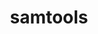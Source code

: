 ---
title: "samtools"
layout: cache
categories: [package, develop]
meta: {"versions": ["1.16.1"], "compilers": ["gcc@=7.3.1"], "oss": ["amzn2"], "platforms": ["linux"], "targets": ["aarch64", "neoverse_n1", "x86_64_v3"], "stacks": ["aws-isc", "aws-isc-aarch64", "root"], "num_specs": 9, "num_specs_by_stack": {"aws-isc-aarch64": 6, "root": 9, "aws-isc": 3}}
spec_details: [{"hash": "btmektvhbcsmr7swuxpnti5wp3xn7iox", "compiler": "gcc@=7.3.1", "versions": ["1.16.1"], "os": "amzn2", "platform": "linux", "target": "aarch64", "variants": ["build_system=generic"], "stacks": ["aws-isc-aarch64", "root"], "size": "-", "tarball": "https://binaries.spack.io/develop/build_cache/linux-amzn2-aarch64/gcc-7.3.1/samtools-1.16.1/linux-amzn2-aarch64-gcc-7.3.1-samtools-1.16.1-btmektvhbcsmr7swuxpnti5wp3xn7iox.spack"}, {"hash": "p6d3dnscm6h6vhla4574qdoylezuwrcn", "compiler": "gcc@=7.3.1", "versions": ["1.16.1"], "os": "amzn2", "platform": "linux", "target": "aarch64", "variants": ["build_system=generic"], "stacks": ["aws-isc-aarch64", "root"], "size": "-", "tarball": "https://binaries.spack.io/develop/build_cache/linux-amzn2-aarch64/gcc-7.3.1/samtools-1.16.1/linux-amzn2-aarch64-gcc-7.3.1-samtools-1.16.1-p6d3dnscm6h6vhla4574qdoylezuwrcn.spack"}, {"hash": "2udk7eeozqqc2ulozn7t6g4aq6mzfebu", "compiler": "gcc@=7.3.1", "versions": ["1.16.1"], "os": "amzn2", "platform": "linux", "target": "aarch64", "variants": ["build_system=generic"], "stacks": ["aws-isc-aarch64", "root"], "size": "-", "tarball": "https://binaries.spack.io/develop/build_cache/linux-amzn2-aarch64/gcc-7.3.1/samtools-1.16.1/linux-amzn2-aarch64-gcc-7.3.1-samtools-1.16.1-2udk7eeozqqc2ulozn7t6g4aq6mzfebu.spack"}, {"hash": "oded5br2b54e4giefp5xyikzpyyogx2w", "compiler": "gcc@=7.3.1", "versions": ["1.16.1"], "os": "amzn2", "platform": "linux", "target": "neoverse_n1", "variants": ["build_system=generic"], "stacks": ["aws-isc-aarch64", "root"], "size": "-", "tarball": "https://binaries.spack.io/develop/build_cache/linux-amzn2-neoverse_n1/gcc-7.3.1/samtools-1.16.1/linux-amzn2-neoverse_n1-gcc-7.3.1-samtools-1.16.1-oded5br2b54e4giefp5xyikzpyyogx2w.spack"}, {"hash": "5q22mt3osmk7wfgi3k763672xonuxjpl", "compiler": "gcc@=7.3.1", "versions": ["1.16.1"], "os": "amzn2", "platform": "linux", "target": "neoverse_n1", "variants": ["build_system=generic"], "stacks": ["aws-isc-aarch64", "root"], "size": "-", "tarball": "https://binaries.spack.io/develop/build_cache/linux-amzn2-neoverse_n1/gcc-7.3.1/samtools-1.16.1/linux-amzn2-neoverse_n1-gcc-7.3.1-samtools-1.16.1-5q22mt3osmk7wfgi3k763672xonuxjpl.spack"}, {"hash": "no2vppu3vz36wtzhrcjpbnyupramwdyk", "compiler": "gcc@=7.3.1", "versions": ["1.16.1"], "os": "amzn2", "platform": "linux", "target": "neoverse_n1", "variants": ["build_system=generic"], "stacks": ["aws-isc-aarch64", "root"], "size": "-", "tarball": "https://binaries.spack.io/develop/build_cache/linux-amzn2-neoverse_n1/gcc-7.3.1/samtools-1.16.1/linux-amzn2-neoverse_n1-gcc-7.3.1-samtools-1.16.1-no2vppu3vz36wtzhrcjpbnyupramwdyk.spack"}, {"hash": "qfab2t63llufcm6clbcmcueluq5g772w", "compiler": "gcc@=7.3.1", "versions": ["1.16.1"], "os": "amzn2", "platform": "linux", "target": "x86_64_v3", "variants": ["build_system=generic"], "stacks": ["root", "aws-isc"], "size": "-", "tarball": "https://binaries.spack.io/develop/build_cache/linux-amzn2-x86_64_v3/gcc-7.3.1/samtools-1.16.1/linux-amzn2-x86_64_v3-gcc-7.3.1-samtools-1.16.1-qfab2t63llufcm6clbcmcueluq5g772w.spack"}, {"hash": "4g5eehnbi255ob5p362mnoergyuvnt6j", "compiler": "gcc@=7.3.1", "versions": ["1.16.1"], "os": "amzn2", "platform": "linux", "target": "x86_64_v3", "variants": ["build_system=generic"], "stacks": ["root", "aws-isc"], "size": "-", "tarball": "https://binaries.spack.io/develop/build_cache/linux-amzn2-x86_64_v3/gcc-7.3.1/samtools-1.16.1/linux-amzn2-x86_64_v3-gcc-7.3.1-samtools-1.16.1-4g5eehnbi255ob5p362mnoergyuvnt6j.spack"}, {"hash": "duprr5usvxhmmnv62okygk3lgeifx3om", "compiler": "gcc@=7.3.1", "versions": ["1.16.1"], "os": "amzn2", "platform": "linux", "target": "x86_64_v3", "variants": ["build_system=generic"], "stacks": ["root", "aws-isc"], "size": "-", "tarball": "https://binaries.spack.io/develop/build_cache/linux-amzn2-x86_64_v3/gcc-7.3.1/samtools-1.16.1/linux-amzn2-x86_64_v3-gcc-7.3.1-samtools-1.16.1-duprr5usvxhmmnv62okygk3lgeifx3om.spack"}]
---
